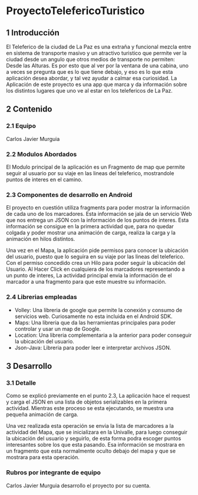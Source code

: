 # ProyectoTelefericoTuristico

## 1 Introducción

El Teleferico de la ciudad de La Paz es una extraña y funcional mezcla entre en sistema de transporte masivo y un atractivo turistico que permite ver la ciudad desde un angulo que otros medios de transporte no permiten: Desde las Alturas. Es por esto que al ver por la ventana de una cabina, uno a veces se pregunta que es lo que tiene debajo, y eso es lo que esta aplicación desea abordar, y tal vez ayudar a calmar esa curiosidad. La Aplicación de este proyecto es una app que marca y da información sobre los distintos lugares que uno ve al estar en los telefericos de La Paz.

## 2 Contenido

### 2.1 Equipo

Carlos Javier Murguia

### 2.2 Modulos Abordados

El Modulo principal de la aplicación es un Fragmento de map que permite seguir al usuario por su viaje en las lineas del  teleferico, mostrandole puntos de  interes en el camino.

### 2.3 Componentes de desarrollo en Android

El proyecto en cuestión utiliza fragments para poder mostrar la información de cada uno de los marcadores. Esta información se jala de un servicio Web que nos entrega un JSON con la información de los puntos de interes. Esta información se consigue en la primera actividad que, para no quedar colgada y poder mostrar una animación de carga, realiza la carga y la animación en hilos distintos.

Una vez en el Mapa, la aplicación pide permisos para conocer la ubicación del usuario, puesto que lo seguira en su viaje por las lineas del teleferico. Con el permiso concedido crea un Hilo para poder seguir la ubicación del Usuario. Al Hacer Click en cualquiera de los marcadores representando a un punto de interes, La actividad principal envia la información de el marcador a una fragmento para que este muestre su información.

### 2.4 Librerias empleadas

* Volley: Una libreria de google que permite la conexión y consumo de servicios web. Curiosamente no esta incluida en el Android SDK.
* Maps: Una libreria que da las herramientas principales para poder controlar y usar un map de Google.
* Location: Una libreria complementaria a la anterior para poder conseguir la ubicación del usuario.
* Json-Java: Libreria para poder leer e interpretar archivos JSON.
  
## 3 Desarrollo

### 3.1 Detalle

Como se explicó previamente en el punto 2.3, La aplicación hace el request y carga el JSON en una lista de objetos serializables en la primera actividad. Mientras este proceso se esta ejecutando, se muestra una pequeña animación de carga.

Una vez realizada esta operación se envia la lista de marcadores a la actividad del Mapa, que se inicializara en la Univalle, para luego conseguir la ubicación del usuario y seguirlo, de esta forma podra escoger puntos interesantes sobre los que esta pasando. Esa información se mostrara en un fragmento que esta normalmente oculto debajo del mapa y que se mostrara para esta operación.

### Rubros por integrante de equipo

Carlos Javier Murguia  desarrollo el proyecto por su cuenta.